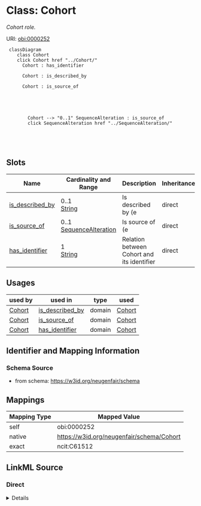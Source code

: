

# Class: Cohort 


_Cohort role._





URI: [obi:0000252](http://purl.obolibrary.org/obo/OBI_0000252)





```mermaid
 classDiagram
    class Cohort
    click Cohort href "../Cohort/"
      Cohort : has_identifier
        
      Cohort : is_described_by
        
      Cohort : is_source_of
        
          
    
        
        
        Cohort --> "0..1" SequenceAlteration : is_source_of
        click SequenceAlteration href "../SequenceAlteration/"
    

        
      
```




<!-- no inheritance hierarchy -->


## Slots

| Name | Cardinality and Range | Description | Inheritance |
| ---  | --- | --- | --- |
| [is_described_by](is_described_by.md) | 0..1 <br/> [String](String.md) | Is described by (e | direct |
| [is_source_of](is_source_of.md) | 0..1 <br/> [SequenceAlteration](SequenceAlteration.md) | Is source of (e | direct |
| [has_identifier](has_identifier.md) | 1 <br/> [String](String.md) | Relation between Cohort and its identifier | direct |





## Usages

| used by | used in | type | used |
| ---  | --- | --- | --- |
| [Cohort](Cohort.md) | [is_described_by](is_described_by.md) | domain | [Cohort](Cohort.md) |
| [Cohort](Cohort.md) | [is_source_of](is_source_of.md) | domain | [Cohort](Cohort.md) |
| [Cohort](Cohort.md) | [has_identifier](has_identifier.md) | domain | [Cohort](Cohort.md) |







## Identifier and Mapping Information






### Schema Source


* from schema: https://w3id.org/neugenfair/schema




## Mappings

| Mapping Type | Mapped Value |
| ---  | ---  |
| self | obi:0000252 |
| native | https://w3id.org/neugenfair/schema/Cohort |
| exact | ncit:C61512 |






## LinkML Source

<!-- TODO: investigate https://stackoverflow.com/questions/37606292/how-to-create-tabbed-code-blocks-in-mkdocs-or-sphinx -->

### Direct

<details>
```yaml
name: Cohort
description: Cohort role.
from_schema: https://w3id.org/neugenfair/schema
exact_mappings:
- ncit:C61512
attributes:
  is_described_by:
    name: is_described_by
    description: Is described by (e.g. publication, report).
    from_schema: https://w3id.org/neugenfair/schema
    exact_mappings:
    - sio:000557
    domain: Cohort
    slot_uri: sio:000557
    domain_of:
    - Cohort
    range: string
    required: false
  is_source_of:
    name: is_source_of
    description: Is source of (e.g. dataset, biobank, variant).
    from_schema: https://w3id.org/neugenfair/schema
    exact_mappings:
    - sio:000219
    domain: Cohort
    slot_uri: sio:000219
    domain_of:
    - Cohort
    range: SequenceAlteration
    required: false
  has_identifier:
    name: has_identifier
    description: Relation between Cohort and its identifier
    from_schema: https://w3id.org/neugenfair/schema
    mappings:
    - sio:0000671
    domain: Cohort
    slot_uri: sio:0000671
    domain_of:
    - Cohort
    - SequenceAlteration
    range: string
    required: true
class_uri: obi:0000252

```
</details>

### Induced

<details>
```yaml
name: Cohort
description: Cohort role.
from_schema: https://w3id.org/neugenfair/schema
exact_mappings:
- ncit:C61512
attributes:
  is_described_by:
    name: is_described_by
    description: Is described by (e.g. publication, report).
    from_schema: https://w3id.org/neugenfair/schema
    exact_mappings:
    - sio:000557
    domain: Cohort
    slot_uri: sio:000557
    alias: is_described_by
    owner: Cohort
    domain_of:
    - Cohort
    range: string
    required: false
  is_source_of:
    name: is_source_of
    description: Is source of (e.g. dataset, biobank, variant).
    from_schema: https://w3id.org/neugenfair/schema
    exact_mappings:
    - sio:000219
    domain: Cohort
    slot_uri: sio:000219
    alias: is_source_of
    owner: Cohort
    domain_of:
    - Cohort
    range: SequenceAlteration
    required: false
  has_identifier:
    name: has_identifier
    description: Relation between Cohort and its identifier
    from_schema: https://w3id.org/neugenfair/schema
    mappings:
    - sio:0000671
    domain: Cohort
    slot_uri: sio:0000671
    alias: has_identifier
    owner: Cohort
    domain_of:
    - Cohort
    - SequenceAlteration
    range: string
    required: true
class_uri: obi:0000252

```
</details>